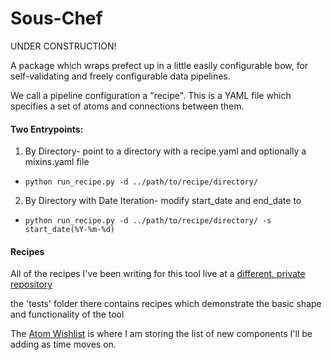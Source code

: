 # Sous-Chef

UNDER CONSTRUCTION! 

A package which wraps prefect up in a little easily configurable bow, for self-validating and freely configurable data pipelines.

We call a pipeline configuration a "recipe". This is a YAML file which specifies a set of atoms and connections between them. 

#### Two Entrypoints:

1. By Directory- point to a directory with a recipe.yaml and optionally a mixins.yaml file
- `python run_recipe.py -d ../path/to/recipe/directory/`

2. By Directory with Date Iteration- modify start_date and end_date to 
- `python run_recipe.py -d ../path/to/recipe/directory/ -s start_date(%Y-%m-%d)`

#### Recipes

All of the recipes I've been writing for this tool live at a [different, private repository](https://github.com/mediacloud/sous-chef-recipes)

the 'tests' folder there contains recipes which demonstrate the basic shape and functionality of the tool 

The [Atom Wishlist](Atom_Wishlist.md) is where I am storing the list of new components I'll be adding as time moves on.


